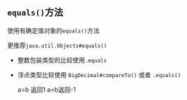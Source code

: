 ## `equals()`方法

使用有确定值对象的`equals()`方法

更推荐`java.util.Objects#equals()`

- 整数包装类型的比较使用`.equals`

- 浮点类型比较使用 `BigDecimal#compareTo()` 或者 `.equals()`

  a>b 返回1  a<b返回-1





